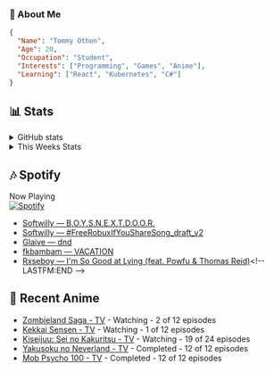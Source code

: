 ### 👋 About Me
```json
{
  "Name": "Tommy Othen",
  "Age": 20,
  "Occupation": "Student",
  "Interests": ["Programming", "Games", "Anime"],
  "Learning": ["React", "Kubernetes", "C#"]
}
```

## 📊 Stats
<details>
  <summary>GitHub stats</summary>
  <a href="https://github.com/anuraghazra/github-readme-stats">
    <img src="https://github-readme-stats.vercel.app/api?username=DaSushiAsian&show_icons=true&count_private=true&hide=prs,issues">
  </a>
</details>

<details>
  <summary>This Weeks Stats</summary>
  <a href="https://github.com/anuraghazra/github-readme-stats">
    <img src="https://github-readme-stats.vercel.app/api/wakatime?username=DaSushiAsian&cache_seconds=1800&custom_title=Top Languages">
  </a>
</details>

## 🎶 Spotify
Now Playing\
[![Spotify](https://novatorem-dasushiasian.vercel.app/api/spotify)](https://open.spotify.com/user/g90805640970)
<!-- LASTFM:START -->
* [Softwilly — B.O.Y.S.N.E.X.T.D.O.O.R.](https://www.last.fm/music/Softwilly/_/B.O.Y.S.N.E.X.T.D.O.O.R.)
* [Softwilly — #FreeRobuxIfYouShareSong_draft_v2](https://www.last.fm/music/Softwilly/_/%23FreeRobuxIfYouShareSong_draft_v2)
* [Glaive — dnd](https://www.last.fm/music/Glaive/_/dnd)
* [fkbambam — VACATION](https://www.last.fm/music/fkbambam/_/VACATION)
* [Rxseboy — I'm So Good at Lying (feat. Powfu & Thomas Reid)](https://www.last.fm/music/Rxseboy/_/I%27m+So+Good+at+Lying+(feat.+Powfu+&+Thomas+Reid))<!-- LASTFM:END -->

## 🗻 Recent Anime
<!-- ANIME-LIST:START -->
* [Zombieland Saga - TV](https://myanimelist.net/anime/37976/Zombieland_Saga) - Watching - 2 of 12 episodes
* [Kekkai Sensen - TV](https://myanimelist.net/anime/24439/Kekkai_Sensen) - Watching - 1 of 12 episodes
* [Kiseijuu: Sei no Kakuritsu - TV](https://myanimelist.net/anime/22535/Kiseijuu__Sei_no_Kakuritsu) - Watching - 19 of 24 episodes
* [Yakusoku no Neverland - TV](https://myanimelist.net/anime/37779/Yakusoku_no_Neverland) - Completed - 12 of 12 episodes
* [Mob Psycho 100 - TV](https://myanimelist.net/anime/32182/Mob_Psycho_100) - Completed - 12 of 12 episodes<!-- ANIME-LIST:END -->
